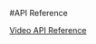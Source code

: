 <!-- 
NavPath: Video API
LinkLabel: API Reference
Weight: 80
ExternalLink: https://westus.dev.cognitive.microsoft.com/docs/services/565d6516778daf15800928d5
services: cognitive-services
-->

#API Reference
 
 [Video API Reference](https://westus.dev.cognitive.microsoft.com/docs/services/565d6516778daf15800928d5)
